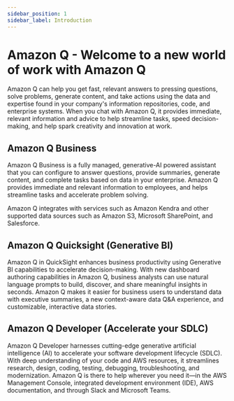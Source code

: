 ```yaml
---
sidebar_position: 1
sidebar_label: Introduction
---
```


# Amazon Q - Welcome to a new world of work with Amazon Q

Amazon Q can help you get fast, relevant answers to pressing questions, solve problems, generate content, and take actions using the data and expertise found in your company's information repositories, code, and enterprise systems. When you chat with Amazon Q, it provides immediate, relevant information and advice to help streamline tasks, speed decision-making, and help spark creativity and innovation at work.

## Amazon Q Business
Amazon Q Business is a fully managed, generative-AI powered assistant that you can configure to answer questions, provide summaries, generate content, and complete tasks based on data in your enterprise. Amazon Q provides immediate and relevant information to employees, and helps streamline tasks and accelerate problem solving.

Amazon Q integrates with services such as Amazon Kendra and other supported data sources such as Amazon S3, Microsoft SharePoint, and Salesforce.

## Amazon Q  Quicksight (Generative BI)

Amazon Q in QuickSight enhances business productivity using Generative BI capabilities to accelerate decision-making. With new dashboard authoring capabilities in Amazon Q, business analysts can use natural language prompts to build, discover, and share meaningful insights in seconds. Amazon Q makes it easier for business users to understand data with executive summaries, a new context-aware data Q&A experience, and customizable, interactive data stories.


## Amazon Q  Developer (Accelerate your SDLC)

Amazon Q Developer harnesses cutting-edge generative artificial intelligence (AI) to accelerate your software development lifecycle (SDLC). With deep understanding of your code and AWS resources, it streamlines research, design, coding, testing, debugging, troubleshooting, and modernization. Amazon Q is there to help wherever you need it—in the AWS Management Console, integrated development environment (IDE), AWS documentation, and through Slack and Microsoft Teams.




